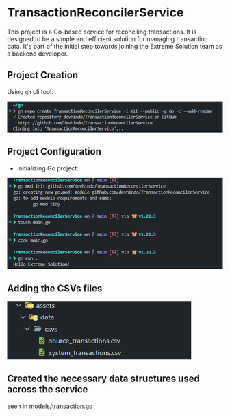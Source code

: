 # TransactionReconcilerService

This project is a Go-based service for reconciling transactions. It is designed to be a simple and efficient solution for managing transaction data. It's part of the initial step towards joining the Extreme Solution team as a backend developer.

## Project Creation

Using `gh` cli tool:

![Project Creation](./assets/imgs/projecCreation.png)

## Project Configuration


- Initializing Go project:

![Initializing Go project](./assets/imgs/initGoProject.png)

## Adding the CSVs files

![Adding the CSVs files](./assets/imgs/CSVsFiles.png)

## Created the necessary data structures used across the service

seen in [models/transaction.go](./models/transaction.go)